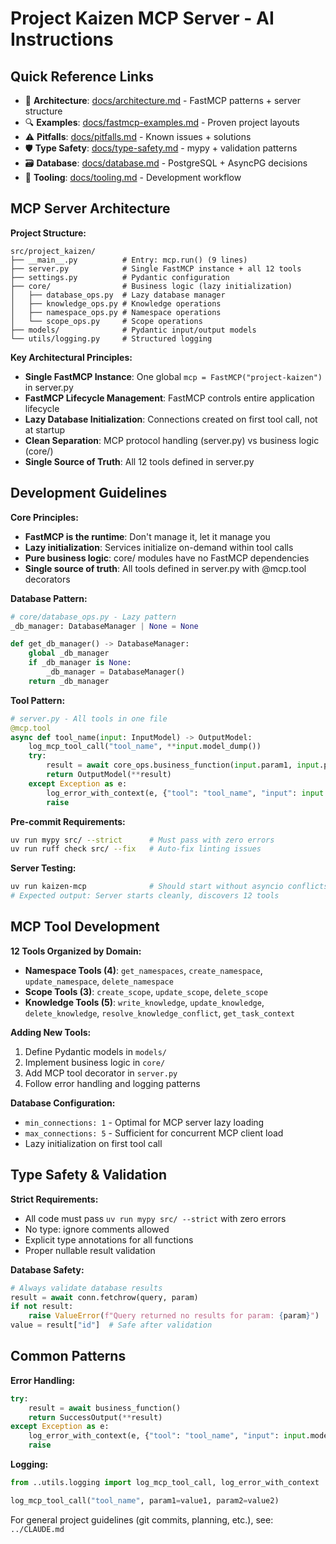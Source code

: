 # Project Kaizen MCP Server - AI Instructions

## Quick Reference Links
- 📐 **Architecture**: [docs/architecture.md](docs/architecture.md) - FastMCP patterns + server structure
- 🔍 **Examples**: [docs/fastmcp-examples.md](docs/fastmcp-examples.md) - Proven project layouts
- ⚠️ **Pitfalls**: [docs/pitfalls.md](docs/pitfalls.md) - Known issues + solutions
- 🛡️ **Type Safety**: [docs/type-safety.md](docs/type-safety.md) - mypy + validation patterns
- 🗃️ **Database**: [docs/database.md](docs/database.md) - PostgreSQL + AsyncPG decisions
- 🔧 **Tooling**: [docs/tooling.md](docs/tooling.md) - Development workflow

## MCP Server Architecture

**Project Structure:**
```
src/project_kaizen/
├── __main__.py          # Entry: mcp.run() (9 lines)
├── server.py            # Single FastMCP instance + all 12 tools
├── settings.py          # Pydantic configuration
├── core/                # Business logic (lazy initialization)
│   ├── database_ops.py  # Lazy database manager
│   ├── knowledge_ops.py # Knowledge operations  
│   ├── namespace_ops.py # Namespace operations
│   └── scope_ops.py     # Scope operations
├── models/              # Pydantic input/output models
└── utils/logging.py     # Structured logging
```

**Key Architectural Principles:**
- **Single FastMCP Instance**: One global `mcp = FastMCP("project-kaizen")` in server.py
- **FastMCP Lifecycle Management**: FastMCP controls entire application lifecycle
- **Lazy Database Initialization**: Connections created on first tool call, not at startup
- **Clean Separation**: MCP protocol handling (server.py) vs business logic (core/)
- **Single Source of Truth**: All 12 tools defined in server.py

## Development Guidelines

**Core Principles:**
- **FastMCP is the runtime**: Don't manage it, let it manage you
- **Lazy initialization**: Services initialize on-demand within tool calls
- **Pure business logic**: core/ modules have no FastMCP dependencies
- **Single source of truth**: All tools defined in server.py with @mcp.tool decorators

**Database Pattern:**
```python
# core/database_ops.py - Lazy pattern
_db_manager: DatabaseManager | None = None

def get_db_manager() -> DatabaseManager:
    global _db_manager
    if _db_manager is None:
        _db_manager = DatabaseManager()
    return _db_manager
```

**Tool Pattern:**
```python
# server.py - All tools in one file
@mcp.tool
async def tool_name(input: InputModel) -> OutputModel:
    log_mcp_tool_call("tool_name", **input.model_dump())
    try:
        result = await core_ops.business_function(input.param1, input.param2)
        return OutputModel(**result)
    except Exception as e:
        log_error_with_context(e, {"tool": "tool_name", "input": input.model_dump()})
        raise
```

**Pre-commit Requirements:**
```bash
uv run mypy src/ --strict      # Must pass with zero errors
uv run ruff check src/ --fix   # Auto-fix linting issues
```

**Server Testing:**
```bash
uv run kaizen-mcp              # Should start without asyncio conflicts
# Expected output: Server starts cleanly, discovers 12 tools
```

## MCP Tool Development

**12 Tools Organized by Domain:**
- **Namespace Tools (4)**: `get_namespaces`, `create_namespace`, `update_namespace`, `delete_namespace`
- **Scope Tools (3)**: `create_scope`, `update_scope`, `delete_scope`  
- **Knowledge Tools (5)**: `write_knowledge`, `update_knowledge`, `delete_knowledge`, `resolve_knowledge_conflict`, `get_task_context`

**Adding New Tools:**
1. Define Pydantic models in `models/`
2. Implement business logic in `core/`
3. Add MCP tool decorator in `server.py`
4. Follow error handling and logging patterns

**Database Configuration:**
- `min_connections: 1` - Optimal for MCP server lazy loading
- `max_connections: 5` - Sufficient for concurrent MCP client load
- Lazy initialization on first tool call

## Type Safety & Validation

**Strict Requirements:**
- All code must pass `uv run mypy src/ --strict` with zero errors
- No type: ignore comments allowed
- Explicit type annotations for all functions
- Proper nullable result validation

**Database Safety:**
```python
# Always validate database results
result = await conn.fetchrow(query, param)
if not result:
    raise ValueError(f"Query returned no results for param: {param}")
value = result["id"]  # Safe after validation
```

## Common Patterns

**Error Handling:**
```python
try:
    result = await business_function()
    return SuccessOutput(**result)
except Exception as e:
    log_error_with_context(e, {"tool": "tool_name", "input": input.model_dump()})
    raise
```

**Logging:**
```python
from ..utils.logging import log_mcp_tool_call, log_error_with_context

log_mcp_tool_call("tool_name", param1=value1, param2=value2)
```

For general project guidelines (git commits, planning, etc.), see: `../CLAUDE.md`
